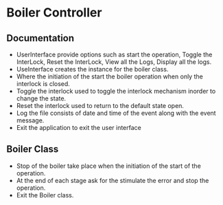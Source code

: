 # Boiler Controller

## Documentation

- UserInterface provide options such as start the operation, Toggle the InterLock, Reset the InterLock, View all the Logs, Display all the logs.
- UseInterface creates the instance for the boiler class.
- Where the initiation of the start the boiler operation when only the interlock is closed.
- Toggle the interlock used to toggle the interlock mechanism inorder to change the state.
- Reset the interlock used to return to the default state open.
- Log the file consists of date and time of the event along with the event message.
- Exit the application to exit the user interface

## Boiler Class

- Stop of the boiler take place when the initiation of the start of the operation.
- At the end of each stage ask for the stimulate the error and stop the operation.
- Exit the Boiler class.
